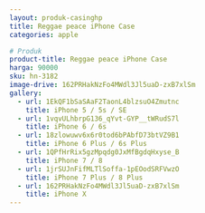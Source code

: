 ```yaml
---
layout: produk-casinghp
title: Reggae peace iPhone Case
categories: apple

# Produk
product-title: Reggae peace iPhone Case
harga: 90000
sku: hn-3182
image-drive: 162PRHakNzFo4MWdl3Jl5uaD-zxB7xlSm
gallery:
  - url: 1EkQF1bSaSAaF2TaonL4blzsuO4Zmutnc
    title: iPhone 5 / 5s / SE
  - url: 1vqvULhbrpG136_qYvt-GYP__tWRudS7l
    title: iPhone 6 / 6s
  - url: 18zlowuwv6x6r0tod6bPAbfD73btVZ9B1
    title: iPhone 6 Plus / 6s Plus
  - url: 1QPfHrRix5gzMpqdg0JxMfBgdqHxyse_B
    title: iPhone 7 / 8
  - url: 1jrSUJnFifMLTlSoffa-1pEOodSRFVwzO
    title: iPhone 7 Plus / 8 Plus
  - url: 162PRHakNzFo4MWdl3Jl5uaD-zxB7xlSm
    title: iPhone X
---
```


